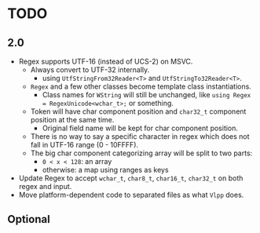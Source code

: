 # TODO

## 2.0

- Regex supports UTF-16 (instead of UCS-2) on MSVC.
  - Always convert to UTF-32 internally.
    - using `UtfStringFrom32Reader<T>` and `UtfStringTo32Reader<T>`.
  - `Regex` and a few other classes become template class instantiations.
    - Class names for `WString` will still be unchanged, like `using Regex = RegexUnicode<wchar_t>;` or something.
  - Token will have char component position and `char32_t` component position at the same time.
    - Original field name will be kept for char component position.
  - There is no way to say a specific character in regex which does not fall in UTF-16 range (0 - 10FFFF).
  - The big char component categorizing array will be split to two parts:
    - `0 < x < 128`: an array
    - otherwise: a map using ranges as keys
- Update Regex to accept `wchar_t`, `char8_t`, `char16_t`, `char32_t` on both regex and input.
- Move platform-dependent code to separated files as what `Vlpp` does.

## Optional
